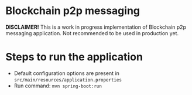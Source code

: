 # Blockchain p2p messaging

**DISCLAIMER!** This is a work in progress implementation of Blockchain p2p messaging application.  Not recommended to be used in production yet.

# Steps to run the application
- Default configuration options are present in `src/main/resources/application.properties`
- Run command: `mvn spring-boot:run`